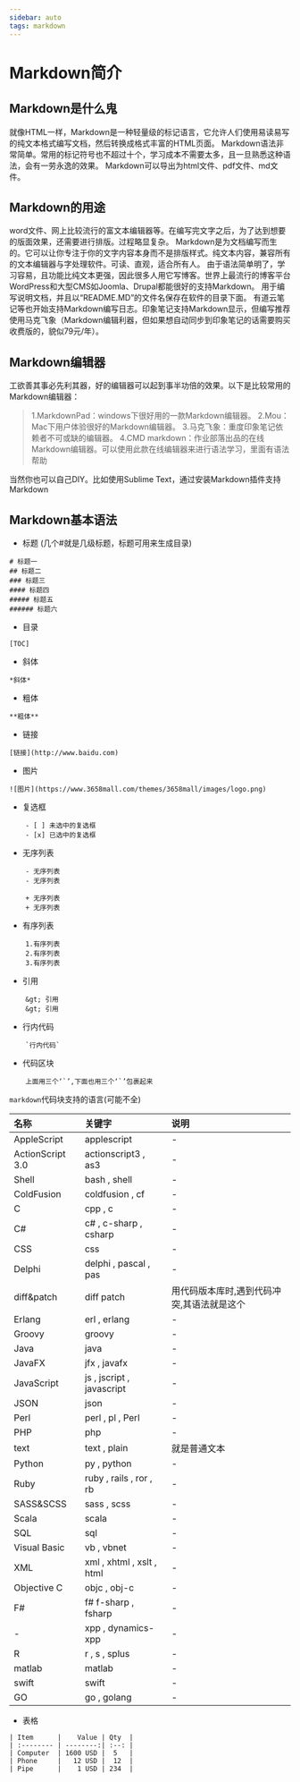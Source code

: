 ```yaml
---
sidebar: auto
tags: markdown
---
```


# Markdown简介
## Markdown是什么鬼
就像HTML一样，Markdown是一种轻量级的标记语言，它允许人们使用易读易写的纯文本格式编写文档，然后转换成格式丰富的HTML页面。
Markdown语法非常简单。常用的标记符号也不超过十个，学习成本不需要太多，且一旦熟悉这种语法，会有一劳永逸的效果。
Markdown可以导出为html文件、pdf文件、md文件。

## Markdown的用途
word文件、网上比较流行的富文本编辑器等。在编写完文字之后，为了达到想要的版面效果，还需要进行排版。过程略显复杂。
Markdown是为文档编写而生的。它可以让你专注于你的文字内容本身而不是排版样式。纯文本内容，兼容所有的文本编辑器与字处理软件。可读、直观，适合所有人。
由于语法简单明了，学习容易，且功能比纯文本更强，因此很多人用它写博客。世界上最流行的博客平台WordPress和大型CMS如Joomla、Drupal都能很好的支持Markdown。
用于编写说明文档，并且以“README.MD”的文件名保存在软件的目录下面。
有道云笔记等也开始支持Markdown编写日志。印象笔记支持Markdown显示，但编写推荐使用马克飞象（Markdown编辑利器，但如果想自动同步到印象笔记的话需要购买收费版的，貌似79元/年）。

## Markdown编辑器
工欲善其事必先利其器，好的编辑器可以起到事半功倍的效果。以下是比较常用的Markdown编辑器：
> 1.MarkdownPad：windows下很好用的一款Markdown编辑器。
> 2.Mou：Mac下用户体验很好的Markdown编辑器。
> 3.马克飞象：重度印象笔记依赖者不可或缺的编辑器。
> 4.CMD markdown：作业部落出品的在线Markdown编辑器。可以使用此款在线编辑器来进行语法学习，里面有语法帮助

当然你也可以自己DIY。比如使用Sublime Text，通过安装Markdown插件支持Markdown

## Markdown基本语法
- 标题 (几个#就是几级标题，标题可用来生成目录)
```
# 标题一
## 标题二
### 标题三
#### 标题四
##### 标题五
###### 标题六
```
- 目录
```
[TOC]
```
- 斜体
```
*斜体*
```
- 粗体
```
**粗体**
```
- 链接
```
[链接](http://www.baidu.com)
```
- 图片
```
![图片](https://www.3658mall.com/themes/3658mall/images/logo.png)
```
- 复选框
```
	- [ ] 未选中的复选框
	- [x] 已选中的复选框
```
- 无序列表
```
	- 无序列表
	- 无序列表
	
	+ 无序列表
	+ 无序列表
```
- 有序列表
```
	1.有序列表
	2.有序列表
	3.有序列表
```
- 引用
```
	&gt; 引用
	&gt; 引用
```
- 行内代码
```
	`行内代码`
```
- 代码区块
```
	上面用三个‘`’,下面也用三个‘`’包裹起来
```

`markdown`代码块支持的语言(可能不全)

| 名称 | 关键字 | 说明 |
| :-- | :-- | :-- |
| AppleScript | applescript | - |
| ActionScript 3.0 | actionscript3 , as3 | - |
| Shell | bash , shell | - |
| ColdFusion | coldfusion , cf | - |
| C | cpp , c | - |
| C# | c# , c-sharp , csharp | - |
| CSS | css | - |
| Delphi | delphi , pascal , pas | - |
| diff&patch | diff patch | 用代码版本库时,遇到代码冲突,其语法就是这个 |
| Erlang | erl , erlang | - |
| Groovy | groovy | - |
| Java | java | - |
| JavaFX | jfx , javafx | - |
| JavaScript | js , jscript , javascript | - |
| JSON | json | - |
| Perl | perl , pl , Perl | - |
| PHP | php | - |
| text | text , plain | 就是普通文本 |
| Python | py , python | - |
| Ruby | ruby , rails , ror , rb | - |
| SASS&SCSS | sass , scss | - |
| Scala | scala | - |
| SQL | sql | - |
| Visual Basic | vb , vbnet | - |
| XML | xml , xhtml , xslt , html | - |
| Objective C | objc , obj-c | - |
| F# | f# f-sharp , fsharp | - |
| - | xpp , dynamics-xpp | - |
| R | r , s , splus | - |
| matlab | matlab | - |
| swift | swift | - |
| GO | go , golang | - |



- 表格
```
| Item      |    Value | Qty  |
| :-------- | --------:| :--: |
| Computer  | 1600 USD |  5   |
| Phone     |   12 USD |  12  |
| Pipe      |    1 USD | 234  |
```
